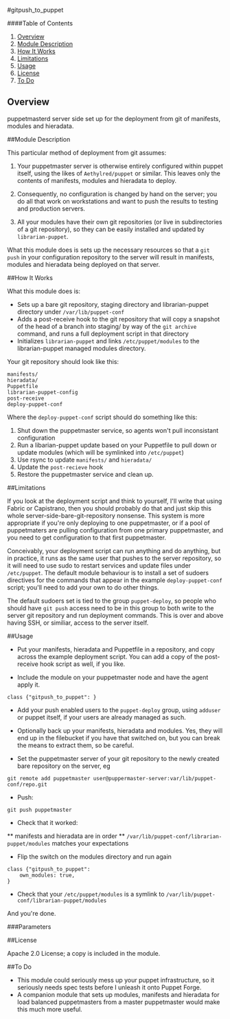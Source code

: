 #gitpush_to_puppet

####Table of Contents

1. [Overview](#overview)
2. [Module Description](#module-description)
3. [How It Works](#how-it-works)
4. [Limitations](#limitations)
5. [Usage](#usage)
6. [License](#license)
7. [To Do](#to-do)

## Overview

puppetmasterd server side set up for the deployment from git of manifests, 
modules and hieradata.

##Module Description

This particular method of deployment from git assumes:

1. Your puppetmaster server is otherwise entirely configured within
puppet itself, using the likes of `Aethylred/puppet` or
similar. This leaves only the contents of manifests, modules and
hieradata to deploy.

2. Consequently, no configuration is changed by hand on the server;
you do all that work on workstations and want to push the results to
testing and production servers.

3. All your modules have their own git repositories (or live in
subdirectories of a git repository), so they can be easily installed
and updated by `librarian-puppet`.

What this module does is sets up the necessary resources so that a
`git push` in your configuration repository to the server will result
in manifests, modules and hieradata being deployed on that server.

##How It Works

What this module does is:

* Sets up a bare git repository, staging directory and
  librarian-puppet directory under `/var/lib/puppet-conf`
* Adds a post-receive hook to the git repository that will copy a snapshot
  of the head of a branch into staging/ by way of the `git archive`
  command, and runs a full deployment script in that directory
* Initializes `librarian-puppet` and links `/etc/puppet/modules` to the
  librarian-puppet managed modules directory.

Your git repository should look like this:
```
manifests/
hieradata/
Puppetfile
librarian-puppet-config
post-receive
deploy-puppet-conf
```

Where the `deploy-puppet-conf` script should do something like this:

1. Shut down the puppetmaster service, so agents won't pull
inconsistant configuration
2. Run a libarian-puppet update based on your Puppetfile to pull down
or update modules (which will be symlinked into `/etc/puppet`)
3. Use rsync to update `manifests/` and `hieradata/`
4. Update the `post-recieve` hook
5. Restore the puppetmaster service and clean up.

##Limitations

If you look at the deployment script and think to yourself, I'll write
that using Fabric or Capistrano, then you should probably do that and
just skip this whole server-side-bare-git-repository nonsense.  This
system is more appropriate if you're only deploying to one
puppetmaster, or if a pool of puppetmaters are pulling configuration
from one primary puppetmaster, and you need to get configuration to
that first puppetmaster.

Conceivably, your deployment script can run anything and do anything,
but in practice, it runs as the same user that pushes to the server
repository, so it will need to use sudo to restart services and update
files under `/etc/puppet`. The default module behaviour is to install a
set of sudoers directives for the commands that appear in the
example `deploy-puppet-conf` script; you'll need to add your own to do
other things.

The default sudoers set is tied to the group `puppet-deploy`, so people
who should have `git push` access need to be in this group to both
write to the server git repository and run deployment commands. This
is over and above having SSH, or similiar, access to the server itself.

##Usage

* Put your manifests, hieradata and Puppetfile in a repository, and
  copy across the example deployment script. You can add a copy of the
  post-receive hook script as well, if you like.

* Include the module on your puppetmaster node and have the agent
  apply it.
```
class {"gitpush_to_puppet": }
```

* Add your push enabled users to the `puppet-deploy` group, using
  `adduser` or puppet itself, if your users are already managed as
  such.
  
* Optionally back up your manifests, hieradata and modules. Yes, they
  will end up in the filebucket if you have that switched on, but you
  can break the means to extract them, so be careful.

* Set the puppetmaster server of your git repository to the newly created
bare repository on the server, eg
```
git remote add puppetmaster user@puppermaster-server:var/lib/puppet-conf/repo.git
```

* Push:
```
git push puppetmaster
```

* Check that it worked:

** manifests and hieradata are in order
** `/var/lib/puppet-conf/librarian-puppet/modules` matches your
	expectations

* Flip the switch on the modules directory and run again
```
class {"gitpush_to_puppet":
	own_modules: true,
}
```
* Check that your `/etc/puppet/modules` is a symlink to
  `/var/lib/puppet-conf/librarian-puppet/modules`

And you're done. 

###Parameters

##License

Apache 2.0 License; a copy is included in the module.

##To Do

* This module could seriously mess up your puppet infrastructure, so
  it seriously needs spec tests before I unleash it onto Puppet
  Forge.
* A companion module that sets up modules, manifests and hieradata for
  load balanced puppetmasters from a master puppetmaster would make this
  much more useful.
